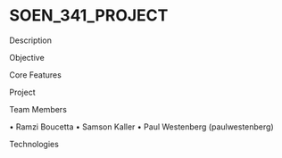 # SOEN_341_PROJECT

Description


Objective 


Core Features



Project




Team Members

 • Ramzi Boucetta
 • Samson Kaller
 • Paul Westenberg (paulwestenberg)
 




Technologies





